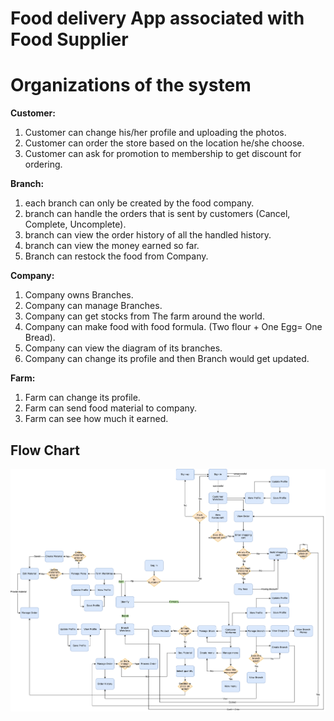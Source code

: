 # Food delivery App associated with Food Supplier

# Organizations of the system

**Customer:** 
1. Customer can change his/her profile and uploading the photos.
2. Customer can order the store based on the location he/she choose.
3. Customer can ask for promotion to membership to get discount for ordering.

**Branch:** 
1. each branch can only be created by the food company.
2. branch can handle the orders that is sent by customers (Cancel, Complete, Uncomplete).
3. branch can view the order history of all the handled history.
4. branch can view the money earned so far.
5. Branch can restock the food from Company.

**Company:**
1. Company owns Branches.
2. Company can manage Branches.
3. Company can get stocks from The farm around the world.
4. Company can make food with food formula. (Two flour + One Egg= One Bread).
5. Company can view the diagram of its branches.
6. Company can change its profile and then Branch would get updated.

**Farm:**
1. Farm can change its profile.
2. Farm can send food material to company.
3. Farm can see how much it earned.

## Flow Chart
![Flow Chart](https://github.com/peihan-11/Food-Delivery-App-associated-with-Food-Supplier/blob/main/image/Food%20delivery%20App%20associated%20with%20Food%20Supplier_Flowchart.png)

